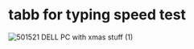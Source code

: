 # tabb for typing speed test
![501521 DELL PC with xmas stuff (1)](https://github.com/Mahmoud46/web_simple_applications/assets/81241007/73117378-b1de-4ebb-b967-9cc9f229d3e6)

